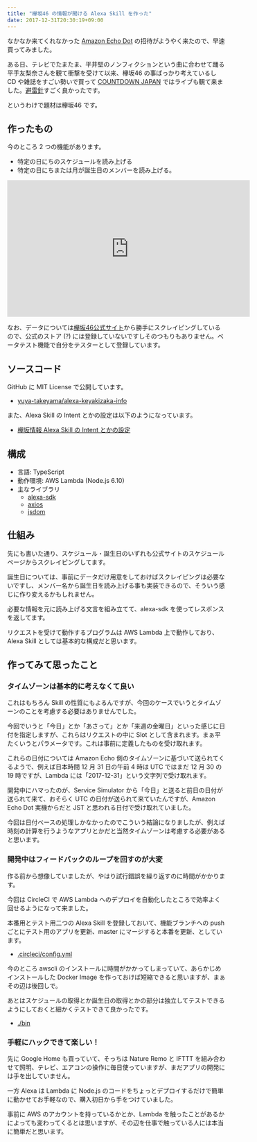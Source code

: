```yaml
---
title: "欅坂46 の情報が聞ける Alexa Skill を作った"
date: 2017-12-31T20:30:19+09:00
---
```

なかなか来てくれなかった [Amazon Echo Dot](http://amzn.to/2zT3Hxt) の招待がようやく来たので、早速買ってみました。

ある日、テレビでたまたま、平井堅のノンフィクションという曲に合わせて踊る平手友梨奈さんを観て衝撃を受けて以来、欅坂46 の事ばっかり考えているし CD や雑誌をすごい勢いで買って [COUNTDOWN JAPAN](http://countdownjapan.jp/) ではライブも観て来ました。[避雷針](https://www.youtube.com/watch?v=8y14n7mEVlo)すごく良かったです。

というわけで題材は欅坂46 です。

<!--more-->

## 作ったもの

今のところ 2 つの機能があります。

* 特定の日にちのスケジュールを読み上げる
* 特定の日にちまたは月が誕生日のメンバーを読み上げる。

<iframe width="560" height="315" src="https://www.youtube.com/embed/fAYt8XUeUFY" frameborder="0" gesture="media" allow="encrypted-media" allowfullscreen></iframe>

なお、データについては[欅坂46公式サイト](http://www.keyakizaka46.com/)から勝手にスクレイピングしているので、公式のストア (?) には登録していないですしそのつもりもありません。ベータテスト機能で自分をテスターとして登録しています。

## ソースコード

GitHub に MIT License で公開しています。

* [yuya-takeyama/alexa-keyakizaka-info](https://github.com/yuya-takeyama/alexa-keyakizaka-info)

また、Alexa Skill の Intent とかの設定は以下のようになっています。

* [欅坂情報 Alexa Skill の Intent とかの設定](https://gist.github.com/yuya-takeyama/c05d131d63865aa952eaa37470dc400f)

## 構成

* 言語: TypeScript
* 動作環境: AWS Lambda (Node.js 6.10)
* 主なライブラリ
  * [alexa-sdk](https://www.npmjs.com/package/alexa-sdk)
  * [axios](https://www.npmjs.com/package/axios)
  * [jsdom](https://github.com/tmpvar/jsdom)

## 仕組み

先にも書いた通り、スケジュール・誕生日のいずれも公式サイトのスケジュールページからスクレイピングしてます。

誕生日については、事前にデータだけ用意をしておけばスクレイピングは必要ないですし、メンバー名から誕生日を読み上げる事も実装できるので、そういう感じに作り変えるかもしれません。

必要な情報を元に読み上げる文言を組み立てて、alexa-sdk を使ってレスポンスを返してます。

リクエストを受けて動作するプログラムは AWS Lambda 上で動作しており、Alexa Skill としては基本的な構成だと思います。

## 作ってみて思ったこと

### タイムゾーンは基本的に考えなくて良い

これはもちろん Skill の性質にもよるんですが、今回のケースでいうとタイムゾーンのことを考慮する必要はありませんでした。

今回でいうと「今日」とか「あさって」とか「来週の金曜日」といった感じに日付を指定しますが、これらはリクエストの中に Slot として含まれます。まぁ平たくいうとパラメータです。これは事前に定義したものを受け取れます。

これらの日付については Amazon Echo 側のタイムゾーンに基づいて送られてくるようで、例えば日本時間 12 月 31 日の午前 4 時は UTC ではまだ 12 月 30 の 19 時ですが、Lambda には「2017-12-31」という文字列で受け取れます。

開発中にハマったのが、Service Simulator から「今日」と送ると前日の日付が送られて来て、おそらく UTC の日付が送られて来ていたんですが、Amazon Echo Dot 実機からだと JST と思われる日付で受け取れていました。

今回は日付ベースの処理しかなかったのでこういう結論になりましたが、例えば時刻の計算を行うようなアプリとかだと当然タイムゾーンは考慮する必要があると思います。

### 開発中はフィードバックのループを回すのが大変

作る前から想像していましたが、やはり試行錯誤を繰り返すのに時間がかかります。

今回は CircleCI で AWS Lambda へのデプロイを自動化したところで効率よく回せるようになって来ました。

本番用とテスト用二つの Alexa Skill を登録しておいて、機能ブランチへの push ごとにテスト用のアプリを更新、master にマージすると本番を更新、としています。

* [.circleci/config.yml](https://github.com/yuya-takeyama/alexa-keyakizaka-info/blob/master/.circleci/config.yml)

今のところ awscli のインストールに時間がかかってしまっていて、あらかじめインストールした Docker Image を作っておけば短縮できると思いますが、まぁその辺は後回しで。

あとはスケジュールの取得とか誕生日の取得とかの部分は独立してテストできるようにしておくと細かくテストできて良かったです。

* [./bin](https://github.com/yuya-takeyama/alexa-keyakizaka-info/tree/master/bin)

### 手軽にハックできて楽しい！

先に Google Home も買っていて、そっちは Nature Remo と IFTTT を組み合わせて照明、テレビ、エアコンの操作に毎日使っていますが、まだアプリの開発には手を出していません。

一方 Alexa は Lambda に Node.js のコードをちょっとデプロイするだけで簡単に動かせてお手軽なので、購入初日から手をつけていました。

事前に AWS のアカウントを持っているかとか、Lambda を触ったことがあるかによっても変わってくるとは思いますが、その辺を仕事で触っている人には本当に簡単だと思います。
